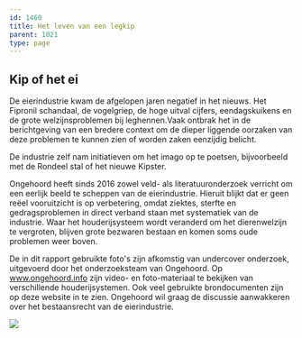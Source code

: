 ```yaml
---
id: 1460
title: Het leven van een legkip
parent: 1021
type: page
---
```

## Kip of het ei

De eierindustrie kwam de afgelopen jaren negatief in het nieuws. Het Fipronil schandaal, de vogelgriep, de hoge uitval cijfers, eendagskuikens en de grote welzijnsproblemen bij leghennen.Vaak ontbrak het in de berichtgeving van een bredere context om de dieper liggende oorzaken van deze problemen te kunnen zien of worden zaken eenzijdig belicht.

De industrie zelf nam initiatieven om het imago op te poetsen, bijvoorbeeld met de Rondeel stal of het nieuwe Kipster.

Ongehoord heeft sinds 2016 zowel veld- als literatuuronderzoek verricht om een eerlijk beeld te scheppen van de eierindustrie. Hieruit blijkt dat er geen reëel vooruitzicht is op verbetering, omdat ziektes, sterfte en gedragsproblemen in direct verband staan met systematiek van de industrie. Waar het houderijsysteem wordt veranderd om het dierenwelzijn te vergroten, blijven grote bezwaren bestaan en komen soms oude problemen weer boven.

De in dit rapport gebruikte foto's zijn afkomstig van undercover onderzoek, uitgevoerd door het onderzoeksteam van Ongehoord. Op www.ongehoord.info zijn video- en foto-materiaal te bekijken van verschillende houderijsystemen. Ook veel gebruikte brondocumenten zijn op deze website in te zien. Ongehoord wil graag de discussie aanwakkeren over het bestaansrecht van de eierindustrie.

![](http://www.ongehoord.info/wp-content/uploads/2017/12/Ysselsteyn_7088Web-1024x683.jpg)